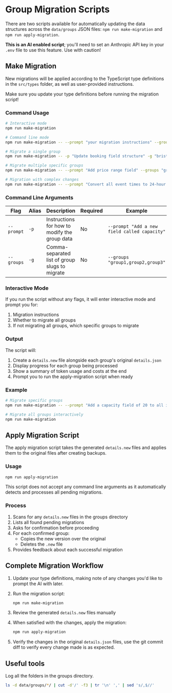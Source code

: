# Group Migration Scripts

There are two scripts available for automatically updating the data structures across the `data/groups` JSON files: `npm run make-migration` and `npm run apply-migration`.

**This is an AI enabled script**; you'll need to set an Anthropic API key in your `.env` file to use this feature. Use with caution!

## Make Migration

New migrations will be applied according to the TypeScript type definitions in the `src/types` folder, as well as user-provided instructions.

Make sure you update your type definitions before running the migration script!

### Command Usage

```bash
# Interactive mode
npm run make-migration

# Command line mode
npm run make-migration -- --prompt "your migration instructions" --groups "group1,group2"

# Migrate a single group
npm run make-migration -- -p "Update booking field structure" -g "bristol-tennis"

# Migrate multiple specific groups
npm run make-migration -- --prompt "Add price range field" --groups "group1,group2,group3"

# Migration with complex changes
npm run make-migration -- --prompt "Convert all event times to 24-hour format and add capacity limits based on venue size"
```

### Command Line Arguments

| Flag       | Alias | Description                                    | Required | Example                                      |
| ---------- | ----- | ---------------------------------------------- | -------- | -------------------------------------------- |
| `--prompt` | `-p`  | Instructions for how to modify the group data  | No       | `--prompt "Add a new field called capacity"` |
| `--groups` | `-g`  | Comma-separated list of group slugs to migrate | No       | `--groups "group1,group2,group3"`            |

### Interactive Mode

If you run the script without any flags, it will enter interactive mode and prompt you for:

1. Migration instructions
2. Whether to migrate all groups
3. If not migrating all groups, which specific groups to migrate

### Output

The script will:

1. Create a `details.new` file alongside each group's original `details.json`
2. Display progress for each group being processed
3. Show a summary of token usage and costs at the end
4. Prompt you to run the apply-migration script when ready

### Example

```bash
# Migrate specific groups
npm run make-migration -- --prompt "Add a capacity field of 20 to all indoor events" --groups "bristol-badminton,bristol-tennis"

# Migrate all groups interactively
npm run make-migration
```

## Apply Migration Script

The apply migration script takes the generated `details.new` files and applies them to the original files after creating backups.

### Usage

```bash
npm run apply-migration
```

This script does not accept any command line arguments as it automatically detects and processes all pending migrations.

### Process

1. Scans for any `details.new` files in the groups directory
2. Lists all found pending migrations
3. Asks for confirmation before proceeding
4. For each confirmed group:
   - Copies the new version over the original
   - Deletes the `.new` file
5. Provides feedback about each successful migration

## Complete Migration Workflow

1. Update your type definitions, making note of any changes you'd like to prompt the AI with later.

1. Run the migration script:

   ```bash
   npm run make-migration
   ```

1. Review the generated `details.new` files manually

1. When satisfied with the changes, apply the migration:

   ```bash
   npm run apply-migration
   ```

1. Verify the changes in the original `details.json` files, use the git commit diff to verify every change made is as expected.

## Useful tools

Log all the folders in the groups directory.

```bash
ls -d data/groups/*/ | cut -d'/' -f3 | tr '\n' ',' | sed 's/,$//'
```
